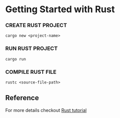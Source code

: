 # Getting Started with Rust 


### CREATE RUST PROJECT

`cargo new <project-name>`


### RUN RUST PROJECT

`cargo run`


### COMPILE RUST FILE

`rustc <source-file-path>`



## Reference
For more details checkout [Rust tutorial](https://www.youtube.com/watch?v=zF34dRivLOw&ab_channel=TraversyMedia)